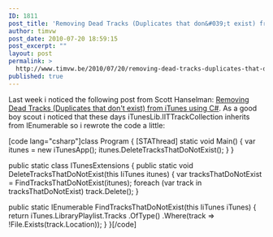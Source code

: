 ```yaml
---
ID: 1811
post_title: 'Removing Dead Tracks (Duplicates that don&#039;t exist) from iTunes using C#'
author: timvw
post_date: 2010-07-20 18:59:15
post_excerpt: ""
layout: post
permalink: >
  http://www.timvw.be/2010/07/20/removing-dead-tracks-duplicates-that-dont-exist-from-itunes-using-c/
published: true
---
```

<p>Last week i noticed the following post from Scott Hanselman: <a href="http://www.hanselman.com/blog/RemovingDeadTracksDuplicatesThatDontExistFromITunesUsingC.aspx">Removing Dead Tracks (Duplicates that don't exist) from iTunes using C#</a>. As a good boy scout i noticed that these days iTunesLib.IITTrackCollection inherits from IEnumerable so i rewrote the code a little:</p>

[code lang="csharp"]class Program
{
 [STAThread]
 static void Main()
 {
  var itunes = new iTunesApp();
  itunes.DeleteTracksThatDoNotExist();
 }
}

public static class ITunesExtensions
{
 public static void DeleteTracksThatDoNotExist(this IiTunes itunes)
 {
  var tracksThatDoNotExist = FindTracksThatDoNotExist(itunes);
  foreach (var track in tracksThatDoNotExist) track.Delete();
 }

 public static IEnumerable<iitfileOrCDTrack> FindTracksThatDoNotExist(this IiTunes iTunes)
 {
  return iTunes.LibraryPlaylist.Tracks
   .OfType<iitfileOrCDTrack>()
   .Where(track => !File.Exists(track.Location));
 }
}[/code]